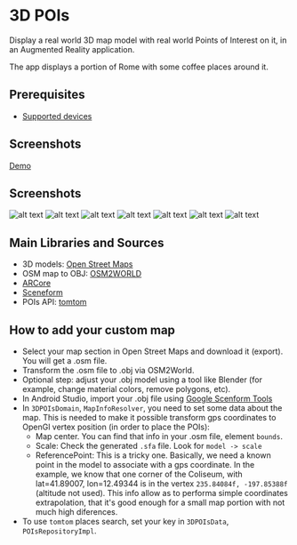 # 3D POIs

Display a real world 3D map model with real world Points of Interest on it, in an Augmented Reality application.

The app displays a portion of Rome with some coffee places around it.

## Prerequisites ##

- [Supported devices](https://developers.google.com/ar/discover/supported-devices)

## Screenshots ##

[Demo](https://youtu.be/qkrsXoZnx-M)

## Screenshots ##

![alt text](https://github.com/elagarrigue/3D-POIs-Android/tree/master/screenshots/3DPOIs01.jpg)
![alt text](https://github.com/elagarrigue/3D-POIs-Android/tree/master/screenshots/3DPOIs02.jpg)
![alt text](https://github.com/elagarrigue/3D-POIs-Android/tree/master/screenshots/3DPOIs03.jpg)
![alt text](https://github.com/elagarrigue/3D-POIs-Android/tree/master/screenshots/3DPOIs04.jpg)
![alt text](https://github.com/elagarrigue/3D-POIs-Android/tree/master/screenshots/3DPOIs05.jpg)
![alt text](https://github.com/elagarrigue/3D-POIs-Android/tree/master/screenshots/3DPOIs06.jpg)
![alt text](https://github.com/elagarrigue/3D-POIs-Android/tree/master/screenshots/3DPOIs07.jpg)

## Main Libraries and Sources ##

- 3D models: [Open Street Maps](https://www.openstreetmap.org/)
- OSM map to OBJ: [OSM2WORLD](http://osm2world.org/)
- [ARCore](https://developers.google.com/ar/discover/)
- [Sceneform](https://developers.google.com/ar/develop/java/sceneform/)
- POIs API: [tomtom](https://developer.tomtom.com/user/me/apps)

## How to add your custom map ##

- Select your map section in Open Street Maps and download it (export). You will get a .osm file.
- Transform the .osm file to .obj via OSM2World.
- Optional step: adjust your .obj model using a tool like Blender (for example, change material colors, remove polygons, etc).
- In Android Studio, import your .obj file using [Google Scenform Tools](https://developers.google.com/ar/develop/java/sceneform/import-assets)
- In `3DPOIsDomain`,  `MapInfoResolver`, you need to set some data about the map. This is needed
to make it possible transform gps coordinates to OpenGl vertex position (in order to place the POIs):
	- Map center. You can find that info in your .osm file, element `bounds`.
	- Scale: Check the generated `.sfa` file. Look for `model -> scale`
	- ReferencePoint: This is a tricky one. Basically, we need a known point in the model to
	associate with a gps coordinate. In the example, we know that one corner of the Coliseum,
	with lat=41.89007, lon=12.49344 is in the vertex `235.84084f, -197.85388f` (altitude not used). 
	This info allow as to performa simple coordinates extrapolation, that it's good enough for a small
	map portion with not much high diferences.
- To use `tomtom` places search, set your key in  `3DPOIsData`, `POIsRepositoryImpl`.